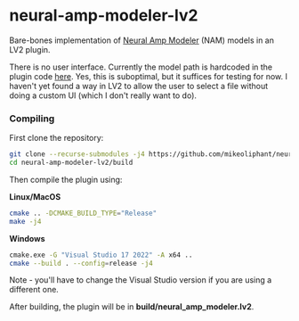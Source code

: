 # neural-amp-modeler-lv2

Bare-bones implementation of [Neural Amp Modeler](https://github.com/sdatkinson/neural-amp-modeler) (NAM) models in an LV2 plugin.

There is no user interface. Currently the model path is hardcoded in the plugin code [here](https://github.com/mikeoliphant/neural-amp-modeler-lv2/blob/main/src/nam_plugin.cpp). Yes, this is suboptimal, but it suffices for testing for now. I haven't yet found a way in LV2 to allow the user to select
a file without doing a custom UI (which I don't really want to do).

### Compiling

First clone the repository:
```bash
git clone --recurse-submodules -j4 https://github.com/mikeoliphant/neural-amp-modeler-lv2
cd neural-amp-modeler-lv2/build
```

Then compile the plugin using:

**Linux/MacOS**
```bash
cmake .. -DCMAKE_BUILD_TYPE="Release"
make -j4
```

**Windows**
```bash
cmake.exe -G "Visual Studio 17 2022" -A x64 ..
cmake --build . --config=release -j4
```

Note - you'll have to change the Visual Studio version if you are using a different one.

After building, the plugin will be in **build/neural_amp_modeler.lv2**.

